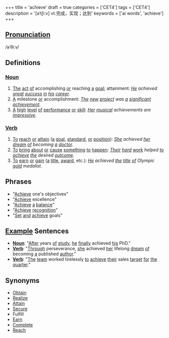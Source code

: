 +++
title = 'achieve'
draft = true
categories = ['CET4']
tags = ['CET4']
description = '[əˈt∫iːv] vt.完成，实现；达到'
keywords = ['ai words', 'achieve']
+++

## [Pronunciation](/en/post/pronunciation/)
/əˈθiːv/

## Definitions
### [Noun](/en/post/noun/)
1. [The](/en/post/the/) [act](/en/post/act/) [of](/en/post/of/) accomplishing [or](/en/post/or/) reaching [a](/en/post/a/) [goal](/en/post/goal/); attainment: *[He](/en/post/he/) achieved [great](/en/post/great/) [success](/en/post/success/) [in](/en/post/in/) [his](/en/post/his/) [career](/en/post/career/).*
2. [A](/en/post/a/) milestone [or](/en/post/or/) accomplishment: *[The](/en/post/the/) [new](/en/post/new/) [project](/en/post/project/) was [a](/en/post/a/) [significant](/en/post/significant/) [achievement](/en/post/achievement/).*
3. [A](/en/post/a/) [high](/en/post/high/) [level](/en/post/level/) [of](/en/post/of/) [performance](/en/post/performance/) [or](/en/post/or/) [skill](/en/post/skill/): *[Her](/en/post/her/) [musical](/en/post/musical/) achievements are [impressive](/en/post/impressive/).*

### [Verb](/en/post/verb/)
1. [To](/en/post/to/) [reach](/en/post/reach/) [or](/en/post/or/) [attain](/en/post/attain/) ([a](/en/post/a/) [goal](/en/post/goal/), [standard](/en/post/standard/), [or](/en/post/or/) [position](/en/post/position/)): *[She](/en/post/she/) achieved [her](/en/post/her/) [dream](/en/post/dream/) [of](/en/post/of/) becoming [a](/en/post/a/) [doctor](/en/post/doctor/).*
2. [To](/en/post/to/) [bring](/en/post/bring/) [about](/en/post/about/) [or](/en/post/or/) [cause](/en/post/cause/) [something](/en/post/something/) [to](/en/post/to/) [happen](/en/post/happen/): *[Their](/en/post/their/) [hard](/en/post/hard/) [work](/en/post/work/) helped [to](/en/post/to/) [achieve](/en/post/achieve/) [the](/en/post/the/) desired [outcome](/en/post/outcome/).*
3. [To](/en/post/to/) [earn](/en/post/earn/) [or](/en/post/or/) [gain](/en/post/gain/) ([a](/en/post/a/) [title](/en/post/title/), [award](/en/post/award/), etc.): *[He](/en/post/he/) achieved [the](/en/post/the/) [title](/en/post/title/) [of](/en/post/of/) Olympic [gold](/en/post/gold/) medalist.*

## Phrases
- "[Achieve](/en/post/achieve/) one's objectives"
- "[Achieve](/en/post/achieve/) excellence"
- "[Achieve](/en/post/achieve/) [a](/en/post/a/) [balance](/en/post/balance/)"
- "[Achieve](/en/post/achieve/) [recognition](/en/post/recognition/)"
- "[Set](/en/post/set/) [and](/en/post/and/) [achieve](/en/post/achieve/) goals"

## [Example](/en/post/example/) Sentences
- **[Noun](/en/post/noun/)**: "[After](/en/post/after/) years [of](/en/post/of/) [study](/en/post/study/), [he](/en/post/he/) [finally](/en/post/finally/) achieved [his](/en/post/his/) PhD."
- **[Verb](/en/post/verb/)**: "[Through](/en/post/through/) perseverance, [she](/en/post/she/) achieved [her](/en/post/her/) lifelong [dream](/en/post/dream/) [of](/en/post/of/) becoming [a](/en/post/a/) published [author](/en/post/author/)."
- **[Verb](/en/post/verb/)**: "[The](/en/post/the/) [team](/en/post/team/) worked tirelessly [to](/en/post/to/) [achieve](/en/post/achieve/) [their](/en/post/their/) sales [target](/en/post/target/) [for](/en/post/for/) [the](/en/post/the/) [quarter](/en/post/quarter/)."

## Synonyms
- [Obtain](/en/post/obtain/)
- [Realize](/en/post/realize/)
- [Attain](/en/post/attain/)
- [Secure](/en/post/secure/)
- Fulfill
- [Earn](/en/post/earn/)
- [Complete](/en/post/complete/)
- [Reach](/en/post/reach/)
